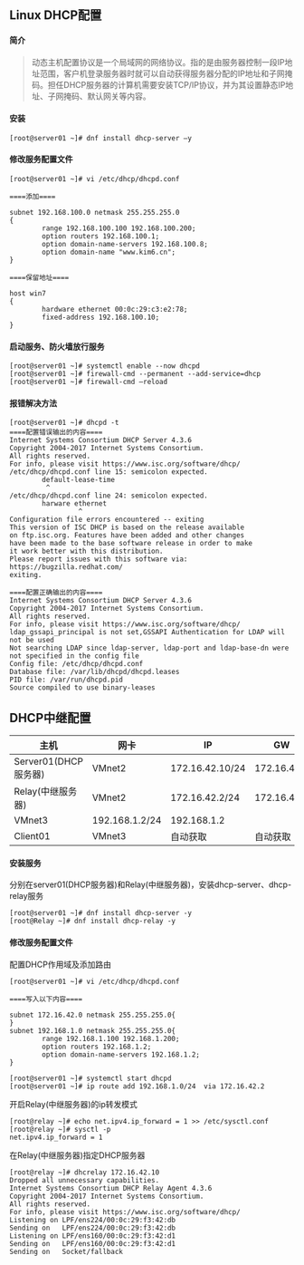 ## Linux DHCP配置

#### 简介

> 动态主机配置协议是一个局域网的网络协议。指的是由服务器控制一段IP地址范围，客户机登录服务器时就可以自动获得服务器分配的IP地址和子网掩码。担任DHCP服务器的计算机需要安装TCP/IP协议，并为其设置静态IP地址、子网掩码、默认网关等内容。

#### 安装

```
[root@server01 ~]# dnf install dhcp-server –y
```

#### 修改服务配置文件

```
[root@server01 ~]# vi /etc/dhcp/dhcpd.conf
 
====添加====
 
subnet 192.168.100.0 netmask 255.255.255.0
{
        range 192.168.100.100 192.168.100.200;
        option routers 192.168.100.1;
        option domain-name-servers 192.168.100.8;
        option domain-name "www.kim6.cn";
}
 
====保留地址====
 
host win7
{
        hardware ethernet 00:0c:29:c3:e2:78;
        fixed-address 192.168.100.10;
}
```

#### 启动服务、防火墙放行服务

```
[root@server01 ~]# systemctl enable --now dhcpd
[root@server01 ~]# firewall-cmd --permanent --add-service=dhcp
[root@server01 ~]# firewall-cmd –reload
```

#### 报错解决方法

```
[root@server01 ~]# dhcpd -t
====配置错误输出的内容====
Internet Systems Consortium DHCP Server 4.3.6
Copyright 2004-2017 Internet Systems Consortium.
All rights reserved.
For info, please visit https://www.isc.org/software/dhcp/
/etc/dhcp/dhcpd.conf line 15: semicolon expected.
        default-lease-time
         ^
/etc/dhcp/dhcpd.conf line 24: semicolon expected.
        harware ethernet
                 ^
Configuration file errors encountered -- exiting
This version of ISC DHCP is based on the release available
on ftp.isc.org. Features have been added and other changes
have been made to the base software release in order to make
it work better with this distribution.
Please report issues with this software via:
https://bugzilla.redhat.com/
exiting.
 
====配置正确输出的内容====
Internet Systems Consortium DHCP Server 4.3.6
Copyright 2004-2017 Internet Systems Consortium.
All rights reserved.
For info, please visit https://www.isc.org/software/dhcp/
ldap_gssapi_principal is not set,GSSAPI Authentication for LDAP will not be used
Not searching LDAP since ldap-server, ldap-port and ldap-base-dn were not specified in the config file
Config file: /etc/dhcp/dhcpd.conf
Database file: /var/lib/dhcpd/dhcpd.leases
PID file: /var/run/dhcpd.pid
Source compiled to use binary-leases
```

## DHCP中继配置

| 主机                 | 网卡           | IP              | GW          |
| -------------------- | -------------- | --------------- | ----------- |
| Server01(DHCP服务器) | VMnet2         | 172.16.42.10/24 | 172.16.42.2 |
| Relay(中继服务器)    | VMnet2         | 172.16.42.2/24  | 172.16.42.2 |
| VMnet3               | 192.168.1.2/24 | 192.168.1.2     |             |
| Client01             | VMnet3         | 自动获取        | 自动获取    |

#### 安装服务

分别在server01(DHCP服务器)和Relay(中继服务器)，安装dhcp-server、dhcp-relay服务

```
[root@server01 ~]# dnf install dhcp-server -y
[root@Relay ~]# dnf install dhcp-relay -y
```

#### 修改服务配置文件

配置DHCP作用域及添加路由

```
[root@server01 ~]# vi /etc/dhcp/dhcpd.conf
 
====写入以下内容====
 
subnet 172.16.42.0 netmask 255.255.255.0{
}
subnet 192.168.1.0 netmask 255.255.255.0{
        range 192.168.1.100 192.168.1.200;
        option routers 192.168.1.2;
        option domain-name-servers 192.168.1.2;
}
 
[root@server01 ~]# systemctl start dhcpd
[root@server01 ~]# ip route add 192.168.1.0/24  via 172.16.42.2
```

开启Relay(中继服务器)的ip转发模式

```
[root@relay ~]# echo net.ipv4.ip_forward = 1 >> /etc/sysctl.conf 
[root@relay ~]# sysctl -p 
net.ipv4.ip_forward = 1
```

在Relay(中继服务器)指定DHCP服务器

```
[root@relay ~]# dhcrelay 172.16.42.10
Dropped all unnecessary capabilities.
Internet Systems Consortium DHCP Relay Agent 4.3.6
Copyright 2004-2017 Internet Systems Consortium.
All rights reserved.
For info, please visit https://www.isc.org/software/dhcp/
Listening on LPF/ens224/00:0c:29:f3:42:db
Sending on   LPF/ens224/00:0c:29:f3:42:db
Listening on LPF/ens160/00:0c:29:f3:42:d1
Sending on   LPF/ens160/00:0c:29:f3:42:d1
Sending on   Socket/fallback
```
